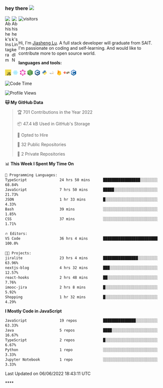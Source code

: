 ### hey there <img src="https://media.giphy.com/media/hvRJCLFzcasrR4ia7z/giphy.gif" width="25px">
<a href="https://www.instagram.com/jiashengluljs/">
  <img align="left" alt="Abhishek's Instagram" width="22px" src="https://raw.githubusercontent.com/hussainweb/hussainweb/main/icons/instagram.png" />
</a>
<a href="https://www.linkedin.com/in/jiashenglujob/">
  <img align="left" alt="Abhishek's LinkedIN" width="22px" src="https://raw.githubusercontent.com/peterthehan/peterthehan/master/assets/linkedin.svg" />
</a>

![visitors](https://visitor-badge.glitch.me/badge?page_id=jonsnowljs.visitor-badge&left_color=green&right_color=red)

<br />
<br />

Hi, I'm [Jiasheng Lu](https://jonsnowljs.github.io/portfolio/). A full stack developer will graduate from SAIT. I'm passionate on coding and self-learning. And would like to contribute more to open source world.

**languages and tools:**  

<code><img height="20" src="https://raw.githubusercontent.com/github/explore/80688e429a7d4ef2fca1e82350fe8e3517d3494d/topics/javascript/javascript.png"></code>
<code><img height="20" src="https://raw.githubusercontent.com/github/explore/80688e429a7d4ef2fca1e82350fe8e3517d3494d/topics/react/react.png"></code>
<code><img height="20" src="https://raw.githubusercontent.com/github/explore/5c058a388828bb5fde0bcafd4bc867b5bb3f26f3/topics/graphql/graphql.png"></code>
<code><img height="20" src="https://raw.githubusercontent.com/github/explore/80688e429a7d4ef2fca1e82350fe8e3517d3494d/topics/nodejs/nodejs.png"></code>
<code><img height="20" src="https://raw.githubusercontent.com/github/explore/80688e429a7d4ef2fca1e82350fe8e3517d3494d/topics/cpp/cpp.png"></code>
<code><img height="20" src="https://raw.githubusercontent.com/github/explore/80688e429a7d4ef2fca1e82350fe8e3517d3494d/topics/python/python.png"></code>
<code><img height="20" src="https://raw.githubusercontent.com/github/explore/80688e429a7d4ef2fca1e82350fe8e3517d3494d/topics/mysql/mysql.png"></code>
<code><img height="20" src="https://raw.githubusercontent.com/github/explore/80688e429a7d4ef2fca1e82350fe8e3517d3494d/topics/firebase/firebase.png"></code>
<code><img height="20" src="https://raw.githubusercontent.com/github/explore/80688e429a7d4ef2fca1e82350fe8e3517d3494d/topics/git/git.png"></code>
<code><img height="20" src="https://github.com/jonsnowljs/portfolio/blob/master/src/assets/img/skill/c.svg"></code>


<!--START_SECTION:waka-->
![Code Time](http://img.shields.io/badge/Code%20Time-0%20secs-blue)

![Profile Views](http://img.shields.io/badge/Profile%20Views-8-blue)

**🐱 My GitHub Data** 

> 🏆 701 Contributions in the Year 2022
 > 
> 📦 47.4 kB Used in GitHub's Storage 
 > 
> 💼 Opted to Hire
 > 
> 📜 32 Public Repositories 
 > 
> 🔑 2 Private Repositories  
 > 
📊 **This Week I Spent My Time On** 

```text
💬 Programming Languages: 
TypeScript               24 hrs 50 mins      █████████████████░░░░░░░░   68.84% 
JavaScript               7 hrs 50 mins       █████░░░░░░░░░░░░░░░░░░░░   21.73% 
JSON                     1 hr 33 mins        █░░░░░░░░░░░░░░░░░░░░░░░░   4.33% 
Bash                     39 mins             ░░░░░░░░░░░░░░░░░░░░░░░░░   1.85% 
CSS                      37 mins             ░░░░░░░░░░░░░░░░░░░░░░░░░   1.71%

🔥 Editors: 
VS Code                  36 hrs 4 mins       █████████████████████████   100.0%

🐱‍💻 Projects: 
jiralite                 23 hrs 4 mins       ████████████████░░░░░░░░░   63.96% 
nextjs-blog              4 hrs 32 mins       ███░░░░░░░░░░░░░░░░░░░░░░   12.57% 
react-hooks              2 hrs 48 mins       ██░░░░░░░░░░░░░░░░░░░░░░░   7.76% 
imooc-jira               2 hrs 8 mins        █░░░░░░░░░░░░░░░░░░░░░░░░   5.92% 
Shopping                 1 hr 32 mins        █░░░░░░░░░░░░░░░░░░░░░░░░   4.29%

```

**I Mostly Code in JavaScript** 

```text
JavaScript               19 repos            ███████████████░░░░░░░░░░   63.33% 
Java                     5 repos             ████░░░░░░░░░░░░░░░░░░░░░   16.67% 
TypeScript               2 repos             █░░░░░░░░░░░░░░░░░░░░░░░░   6.67% 
Python                   1 repo              ░░░░░░░░░░░░░░░░░░░░░░░░░   3.33% 
Jupyter Notebook         1 repo              ░░░░░░░░░░░░░░░░░░░░░░░░░   3.33%

```



 Last Updated on 06/06/2022 18:43:11 UTC
<!--END_SECTION:waka-->****
